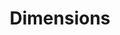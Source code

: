 ---
bigquery: https://console.cloud.google.com/bigquery?p=covid-19-dimensions-ai&page=table&d=data&t=publications
contributors: Digital Science, https://www.digital-science.com/
cost: Free for personal, non-commercial use.
description: Dimensions contains more than 100 million publications, ranging from
  articles published in scholarly journals, books and book chapters, to preprints
  and conference proceedings. All publications are contextualized with linked data
  sets, funding, publications, patents, clinical trials, and policy documents. You
  can also view associated categories, funders, institutions, and researcher profiles.
documentation: https://docs.dimensions.ai/bigquery/index.html
last_edit: 04/09/2022, 17:42:26
location: https://www.dimensions.ai/products/free/
maintained_by: Digital Science, https://www.digital-science.com/
schema_fields:
- year
- current_assignee_countries
- publisher
- address
- id
- research_org_state_codes
- cpc
- expiration_date
- date_modified
- embargo_date
- citations
- research_org_countries
- end_year
- category_hrcs_hc
- original_assignee_countries
- associated_grant_ids
- inventor_names
- type
- eisbn
- date_normal
- funding_gbp
- wikipedia_url
- resulting_publication_doi
- funding_jpy
- established
- concepts
- jurisdiction
- clinical_trial_ids
- source_id
- assignee_orgs
- start_year
- date_print
- funder_orgs
- date
- funding_currency
- repository_url
- funder_countries
- language
- active_years
- isbn
- kind
- category_for
- abstract
- volume
- citations_count
- funder_org
- associated_publication_doi
- metrics
- researcher_ids
- description
- granted_date
- filing_status
- categories
- subtitles
- end_date
- investigators
- phase
- legal_events
- granted_year
- created_date
- funding_nzd
- pmid
- supporting_grant_ids
- category_bra
- aliases
- funder_org_cities
- category_uoa
- repository_id
- foa_number
- journal
- funder_org_state_codes
- conference
- arxiv_id
- acronyms
- types
- priority_date
- funding_aud
- book_title
- gender
- funding_usd
- linkout
- research_orgs
- license
- relationships
- funding_details
- associated_publication_pmid
- links
- category_icrp_cso
- current_assignee
- journal_lists
- doi
- conditions
- funding_amount
- funding_cny
- altmetrics
- original_assignee
- original_assignee_orgs
- publication_year
- labels
- research_org_state_names
- ipcr
- category_hra
- date_online
- cited_by_ids
- mesh_terms
- repository_name
- open_access_categories
- patent_ids
- category_icrp_ct
- publication_ids
- date_imported_gbq
- family_id
- parent_id
- reference_ids
- email_address
- category_hrcs_rac
- filing_year
- name
- research_org_city_names
- status
- resulting_publication_ids
- family_count
- filing_date
- citation_string
- acknowledgements
- acronym
- application_number
- external_ids
- original_title
- issue
- original_abstract
- research_org_country_names
- brief_title
- family_members_ids
- legal_status
- registry
- interventions
- proceedings_title
- associated_publication_id
- pmcid
- authors
- pages
- priority_year
- title
- associated_publication_arxiv_id
- grant_number
- start_date
- funder_org_acronyms
- expiration_year
- editors
- assignee_countries
- organisation_details
- research_org_cities
- book_series_title
- publication_date
- current_assignee_orgs
- open_access_categories_v2
- funder_org_countries
- funding_chf
- funding_cad
- category_rcdc
- mesh_headings
- category_sdg
- date_inserted
- funding_eur
shortname: dimensions
tags:
- scholarly literature
- patents
- funding
- clinical trials
- academic profiles
terms_of_use: 'Use of both the Dimensions COVID-19 dataset and full Dimensions dataset
  are subject to the Dimensions Terms of use: https://www.dimensions.ai/policies-terms-legal '
title: Dimensions
uuid: dcff88bd-fe6b-4fdb-8159-809bf9d7bc1c
---